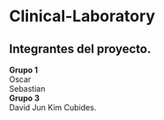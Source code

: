 # Clinical-Laboratory

## Integrantes del proyecto.
**Grupo 1**  
Oscar  
Sebastian  
**Grupo 3**  
David Jun Kim Cubides.  
